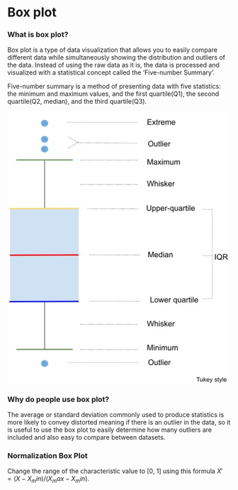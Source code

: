 # Box plot

### What is box plot?

Box plot is a type of data visualization that allows you to easily compare different data while simultaneously showing the distribution and outliers of the data. Instead of using the raw data as it is, the data is processed and visualized with a statistical concept called the ‘Five-number Summary’.    

Five-number summary is a method of presenting data with five statistics: the minimum and maximum values, and the first quartile(Q1), the second quartile(Q2, median), and the third quartile(Q3).

![Alt text](https://github.com/SeogyeongHwang/Project/blob/950cf78eaae2f3d1b5dc3c7382b6f4fc5b121c37/Data_Analysis/basic_analysis/box_plot.jpg)

### Why do people use box plot?

The average or standard deviation commonly used to produce statistics is more likely to convey distorted meaning if there is an outlier in the data, so it is useful to use the box plot to easily determine how many outliers are included and also easy to compare between datasets.

### Normalization Box Plot

Change the range of the characteristic value to [0, 1] using this formula $X'=(X - X_min) / (X_max - X_min)$.
